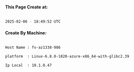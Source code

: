 
   
#### This Page Create at:

```bash

2025-02-06 - 18:49:52 UTC

```

#### Create By Machine:

```bash

Host Name : fv-az1338-986

platform  : Linux-6.8.0-1020-azure-x86_64-with-glibc2.39

Ip Local  : 10.1.0.47

```

